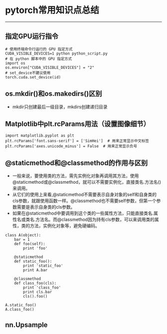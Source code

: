 # pytorch常用知识点总结
***
## 指定GPU运行指令
```language
# 使用终端命令行运行的 GPU 指定方式
CUDA_VISIBLE_DEVICES=1 python python_script.py
# 在 python 脚本中的 GPU 指定方式
import os
os.environ["CUDA_VISIBLE_DEVICES"] = "2"
# set_device不建议使用
torch.cuda.set_device(id)
```
## os.mkdir()和os.makedirs()区别
- mkdir只创建最后一级目录，mkdirs创建递归目录

## Matplotlib中plt.rcParams用法（设置图像细节）
```language
import matplotlib.pyplot as plt
plt.rcParams['font.sans-serif'] = ['SimHei']  # 用来正常显示中文标签
plt.rcParams['axes.unicode_minus'] = False  # 用来正常显示负号
```
## @staticmethod和@classmethod的作用与区别
- 一般来说，要使用类的方法，需先实例化对象再调用其方法，使用@staticmethod或@classmethod，就可以不需要实例化，直接类名.方法名()来调用。
- 从它们的使用上来看,@staticmethod不需要表示自身对象的self和自身类的cls参数，就跟使用函数一样。@classmethod也不需要self参数，但第一个参数需要是表示自身类的cls参数。
- 如果在@staticmethod中要调用到这个类的一些属性方法，只能直接类名.属性名或类名.方法名。而@classmethod因为持有cls参数，可以来调用类的属性，类的方法，实例化对象等，避免硬编码。
```language
class A(object):
    bar = 1
    def foo(self):
        print 'foo'
 
    @staticmethod
    def static_foo():
        print 'static_foo'
        print A.bar
 
    @classmethod
    def class_foo(cls):
        print 'class_foo'
        print cls.bar
        cls().foo()
 
A.static_foo()
A.class_foo()
```

## nn.Upsample 

